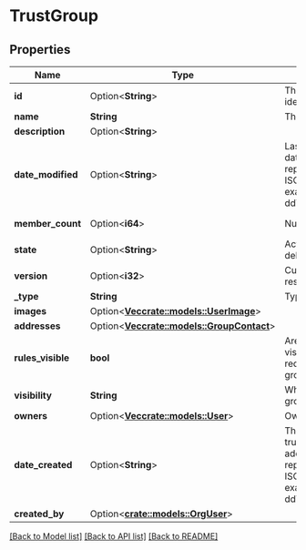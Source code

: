 # TrustGroup

## Properties

Name | Type | Description | Notes
------------ | ------------- | ------------- | -------------
**id** | Option<**String**> | The globally unique identifier for the object. | [optional][readonly]
**name** | **String** | The group name. | 
**description** | Option<**String**> |  | [optional]
**date_modified** | Option<**String**> | Last modified date/time. Date time is represented as an ISO-8601 string. For example: yyyy-MM-ddTHH:mm:ss[.mmm]Z | [optional][readonly]
**member_count** | Option<**i64**> | Number of members. | [optional][readonly]
**state** | Option<**String**> | Active, inactive, or deleted state. | [optional][readonly]
**version** | Option<**i32**> | Current version for this resource. | [optional][readonly]
**_type** | **String** | Type of group. | 
**images** | Option<[**Vec<crate::models::UserImage>**](UserImage.md)> |  | [optional]
**addresses** | Option<[**Vec<crate::models::GroupContact>**](GroupContact.md)> |  | [optional]
**rules_visible** | **bool** | Are membership rules visible to the person requesting to view the group | 
**visibility** | **String** | Who can view this group | 
**owners** | Option<[**Vec<crate::models::User>**](User.md)> | Owners of the group | [optional]
**date_created** | Option<**String**> | The date on which the trusted group was added. Date time is represented as an ISO-8601 string. For example: yyyy-MM-ddTHH:mm:ss[.mmm]Z | [optional][readonly]
**created_by** | Option<[**crate::models::OrgUser**](OrgUser.md)> |  | [optional]

[[Back to Model list]](../README.md#documentation-for-models) [[Back to API list]](../README.md#documentation-for-api-endpoints) [[Back to README]](../README.md)


